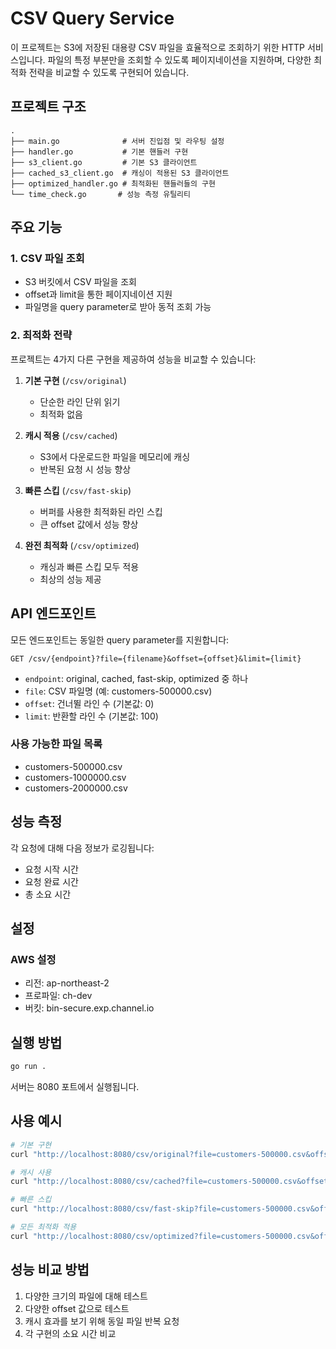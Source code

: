 # CSV Query Service

이 프로젝트는 S3에 저장된 대용량 CSV 파일을 효율적으로 조회하기 위한 HTTP 서비스입니다. 파일의 특정 부분만을 조회할 수 있도록 페이지네이션을 지원하며, 다양한 최적화 전략을 비교할 수 있도록 구현되어 있습니다.

## 프로젝트 구조

```
.
├── main.go              # 서버 진입점 및 라우팅 설정
├── handler.go           # 기본 핸들러 구현
├── s3_client.go         # 기본 S3 클라이언트
├── cached_s3_client.go  # 캐싱이 적용된 S3 클라이언트
├── optimized_handler.go # 최적화된 핸들러들의 구현
└── time_check.go       # 성능 측정 유틸리티
```

## 주요 기능

### 1. CSV 파일 조회
- S3 버킷에서 CSV 파일을 조회
- offset과 limit을 통한 페이지네이션 지원
- 파일명을 query parameter로 받아 동적 조회 가능

### 2. 최적화 전략

프로젝트는 4가지 다른 구현을 제공하여 성능을 비교할 수 있습니다:

1. **기본 구현** (`/csv/original`)
   - 단순한 라인 단위 읽기
   - 최적화 없음

2. **캐시 적용** (`/csv/cached`)
   - S3에서 다운로드한 파일을 메모리에 캐싱
   - 반복된 요청 시 성능 향상

3. **빠른 스킵** (`/csv/fast-skip`)
   - 버퍼를 사용한 최적화된 라인 스킵
   - 큰 offset 값에서 성능 향상

4. **완전 최적화** (`/csv/optimized`)
   - 캐싱과 빠른 스킵 모두 적용
   - 최상의 성능 제공

## API 엔드포인트

모든 엔드포인트는 동일한 query parameter를 지원합니다:

```
GET /csv/{endpoint}?file={filename}&offset={offset}&limit={limit}
```

- `endpoint`: original, cached, fast-skip, optimized 중 하나
- `file`: CSV 파일명 (예: customers-500000.csv)
- `offset`: 건너뛸 라인 수 (기본값: 0)
- `limit`: 반환할 라인 수 (기본값: 100)

### 사용 가능한 파일 목록
- customers-500000.csv
- customers-1000000.csv
- customers-2000000.csv

## 성능 측정

각 요청에 대해 다음 정보가 로깅됩니다:
- 요청 시작 시간
- 요청 완료 시간
- 총 소요 시간

## 설정

### AWS 설정
- 리전: ap-northeast-2
- 프로파일: ch-dev
- 버킷: bin-secure.exp.channel.io

## 실행 방법

```bash
go run .
```

서버는 8080 포트에서 실행됩니다.

## 사용 예시

```bash
# 기본 구현
curl "http://localhost:8080/csv/original?file=customers-500000.csv&offset=1000&limit=10"

# 캐시 사용
curl "http://localhost:8080/csv/cached?file=customers-500000.csv&offset=1000&limit=10"

# 빠른 스킵
curl "http://localhost:8080/csv/fast-skip?file=customers-500000.csv&offset=1000&limit=10"

# 모든 최적화 적용
curl "http://localhost:8080/csv/optimized?file=customers-500000.csv&offset=1000&limit=10"
```

## 성능 비교 방법

1. 다양한 크기의 파일에 대해 테스트
2. 다양한 offset 값으로 테스트
3. 캐시 효과를 보기 위해 동일 파일 반복 요청
4. 각 구현의 소요 시간 비교
